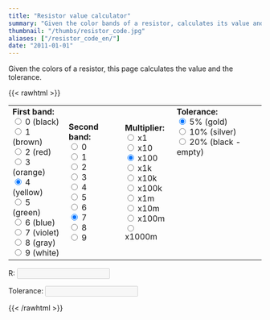 ```yaml
---
title: "Resistor value calculator"
summary: "Given the color bands of a resistor, calculates its value and tolerance."
thumbnail: "/thumbs/resistor_code.jpg"
aliases: ["/resistor_code_en/"]
date: "2011-01-01"
---
```


Given the colors of a resistor, this page calculates the value and the tolerance.

{{< rawhtml >}}
<form action="" id="ccForm">
<table cellpadding="10" id="colorCode"><tr>
<td>
<b>First band:</b><br/>
<input  name="band01" type="radio" value="0" id="b10"/> <label  class="resBlack" for="b10">0 (black)</label><br/>
<input  name="band01" type="radio" value="10" id="b11"/> <label  class="resBrown" for="b11">1 (brown)</label><br/>
<input  name="band01" type="radio" value="20" id="b12"/> <label  class="resRed" for="b12">2 (red)</label><br/>
<input  name="band01" type="radio" value="30" id="b13"/> <label  class="resOrange" for="b13">3 (orange)</label><br/>
<input  name="band01" type="radio" value="40" id="b14" checked="checked"/> <label  class="resYellow" for="b14">4 (yellow)</label><br/>
<input  name="band01" type="radio" value="50" id="b15"/> <label  class="resGreen" for="b15">5 (green)</label><br/>
<input  name="band01" type="radio" value="60" id="b16"/> <label  class="resBlue" for="b16">6 (blue)</label><br/>
<input  name="band01" type="radio" value="70" id="b17"/> <label  class="resViolet" for="b17">7 (violet)</label><br/>
<input  name="band01" type="radio" value="80" id="b18"/> <label  class="resGray" for="b18">8 (gray)</label><br/>
<input  name="band01" type="radio" value="90" id="b19"/> <label  class="resWhite" for="b19">9 (white)</label><br/>
</td>
<td>
<b>Second band:</b><br/>
<input  name="band02" type="radio" value="0" id="b20"/> <label  class="resBlack" for="b20">0</label><br/>
<input  name="band02" type="radio" value="1" id="b21"/> <label  class="resBrown" for="b21">1</label><br/>
<input  name="band02" type="radio" value="2" id="b22"/> <label  class="resRed" for="b22">2</label><br/>
<input  name="band02" type="radio" value="3" id="b23"/> <label  class="resOrange" for="b23">3</label><br/>
<input  name="band02" type="radio" value="4" id="b24"/> <label  class="resYellow" for="b24">4</label><br/>
<input  name="band02" type="radio" value="5" id="b25"/> <label  class="resGreen" for="b25">5</label><br/>
<input  name="band02" type="radio" value="6" id="b26"/> <label  class="resBlue" for="b26">6</label><br/>
<input  name="band02" type="radio" value="7" id="b27" checked="checked" /> <label  class="resViolet" for="b27">7</label><br/>
<input  name="band02" type="radio" value="8" id="b28"/> <label  class="resGray" for="b28">8</label><br/>
<input  name="band02" type="radio" value="9" id="b29"/> <label  class="resWhite" for="b29">9</label><br/>
</td>
<td>
<b>Multiplier:</b><br/>
<input  name="band03" type="radio" value="1" id="b30"/> <label  class="resBlack" for="b30">x1</label><br/>
<input  name="band03" type="radio" value="10" id="b31"/> <label  class="resBrown" for="b31">x10</label><br/>
<input  name="band03" type="radio" value="100" checked="checked" id="b32"/> <label  class="resRed" for="b32">x100</label><br/>
<input  name="band03" type="radio" value="1000" id="b33"/> <label  class="resOrange" for="b33">x1k</label><br/>
<input  name="band03" type="radio" value="10000" id="b34"/> <label  class="resYellow" for="b34">x10k</label><br/>
<input  name="band03" type="radio" value="100000" id="b35"/> <label  class="resGreen" for="b35">x100k</label><br/>
<input  name="band03" type="radio" value="1000000" id="b36"/> <label  class="resBlue" for="b36">x1m</label><br/>
<input  name="band03" type="radio" value="10000000" id="b37"/> <label  class="resViolet" for="b37">x10m</label><br/>
<input  name="band03" type="radio" value="100000000" id="b38"/> <label  class="resGray" for="b38">x100m</label><br/>
<input  name="band03" type="radio" value="1000000000" id="b39"/> <label  class="resWhite" for="b39">x1000m</label><br/>
</td>
<td valign="top">
<b>Tolerance:</b><br/>
<input  name="band04" type="radio" value="5%" checked="checked" id="b40"/> <label  class="resGold" for="b40">5% (gold)</label><br/>
<input  name="band04" type="radio" value="10%" id="b41"/> <label  class="resSilver" for="b41">10% (silver)</label><br/>
<input  name="band04" type="radio" value="20%" id="b42"/> <label  class="resBlack" for="b42">20% (black - empty)</label><br/>
</td>
</tr></table>
<p>R: <input id="r" disabled="disabled" /></p>
<p>Tolerance: <input id="t" disabled="disabled" /></p>
</form>
<script src="/inc/calculators/resistor_code.js"></script>
{{< /rawhtml >}}

